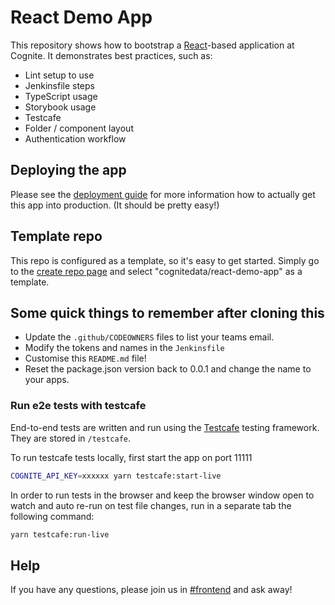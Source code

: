 # React Demo App

This repository shows how to bootstrap a [React]-based application at Cognite.
It demonstrates best practices, such as:

- Lint setup to use
- Jenkinsfile steps
- TypeScript usage
- Storybook usage
- Testcafe
- Folder / component layout
- Authentication workflow

## Deploying the app

Please see the [deployment guide] for more information how to actually get this app into production.
(It should be pretty easy!)

## Template repo

This repo is configured as a template, so it's easy to get started.
Simply go to the [create repo page] and select "cognitedata/react-demo-app" as a template.

## Some quick things to remember after cloning this

- Update the `.github/CODEOWNERS` files to list your teams email.
- Modify the tokens and names in the `Jenkinsfile`
- Customise this `README.md` file!
- Reset the package.json version back to 0.0.1 and change the name to your apps.

### Run e2e tests with testcafe

End-to-end tests are written and run using the [Testcafe](https://github.com/DevExpress/testcafe) testing framework. They are stored in `/testcafe`.

To run testcafe tests locally, first start the app on port 11111

```sh
COGNITE_API_KEY=xxxxxx yarn testcafe:start-live
```

In order to run tests in the browser and keep the browser window open to watch and auto re-run on test file changes, run in a separate tab the following command:

```sh
yarn testcafe:run-live
```

## Help

If you have any questions, please join us in [#frontend] and ask away!

[react]: https://reactjs.org/
[deployment guide]: https://cognitedata.atlassian.net/wiki/spaces/FAS/pages/1003225162/How+to+deploy+on+Frontend+App+Server+FAS
[#frontend]: https://cognitedata.slack.com/archives/C6KNJCEEA
[create repo page]: https://github.com/organizations/cognitedata/repositories/new
